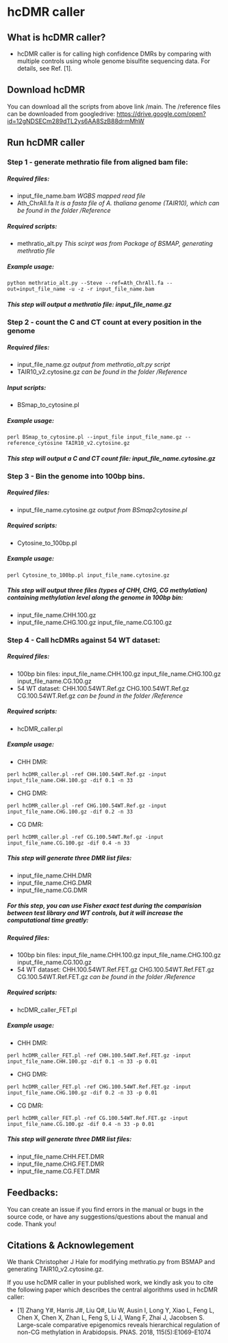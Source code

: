 # hcDMR caller

## What is hcDMR caller?

* hcDMR caller is for calling high confidence DMRs by comparing with multiple controls using whole genome bisulfite sequencing data. For details, see Ref. [1].

## Download hcDMR

You can download all the scripts from above link /main. The /reference files can be downloaded from googledrive: https://drive.google.com/open?id=12gNDSECm289dTL2ys6AA8SzB88drmMhW 

## Run hcDMR caller

### Step 1 - generate methratio file from aligned bam file:

##### Required files:

* input_file_name.bam *WGBS mapped read file*
* Ath_ChrAll.fa *It is a fasta file of A. thaliana genome (TAIR10), which can be found in the folder /Reference*

##### Required scripts:
* methratio_alt.py *This scirpt was from Package of BSMAP, generating methratio file*

##### Example usage:
```
python methratio_alt.py --Steve --ref=Ath_ChrAll.fa --out=input_file_name -u -z -r input_file_name.bam
```
##### This step will output a methratio file: input_file_name.gz

### Step 2 - count the C and CT count at every position in the genome

##### Required files:
* input_file_name.gz *output from methratio_alt.py script*
* TAIR10_v2.cytosine.gz *can be found in the folder /Reference*

##### Input scripts:
* BSmap_to_cytosine.pl

##### Example usage:
```
perl BSmap_to_cytosine.pl --input_file input_file_name.gz --reference_cytosine TAIR10_v2.cytosine.gz
```
##### This step will output a C and CT count file: input_file_name.cytosine.gz

### Step 3 - Bin the genome into 100bp bins.

##### Required files:
* input_file_name.cytosine.gz *output from BSmap2cytosine.pl*

##### Required scripts:
* Cytosine_to_100bp.pl

##### Example usage:
```
perl Cytosine_to_100bp.pl input_file_name.cytosine.gz
```
##### This step will output three files (types of CHH, CHG, CG methylation) containing methylation level along the genome in 100bp bin:
* input_file_name.CHH.100.gz
* input_file_name.CHG.100.gz input_file_name.CG.100.gz

### Step 4 - Call hcDMRs against 54 WT dataset:

##### Required files:
* 100bp bin files: input_file_name.CHH.100.gz input_file_name.CHG.100.gz input_file_name.CG.100.gz
* 54 WT dataset: CHH.100.54WT.Ref.gz CHG.100.54WT.Ref.gz CG.100.54WT.Ref.gz *can be found in the folder /Reference*

##### Required scripts:
* hcDMR_caller.pl

##### Example usage:
* CHH DMR: 
```
perl hcDMR_caller.pl -ref CHH.100.54WT.Ref.gz -input input_file_name.CHH.100.gz -dif 0.1 -n 33
```
* CHG DMR: 
```
perl hcDMR_caller.pl -ref CHG.100.54WT.Ref.gz -input input_file_name.CHG.100.gz -dif 0.2 -n 33
```
* CG DMR: 
```
perl hcDMR_caller.pl -ref CG.100.54WT.Ref.gz -input input_file_name.CG.100.gz -dif 0.4 -n 33
```
##### This step will generate three DMR list files:
* input_file_name.CHH.DMR
* input_file_name.CHG.DMR
* input_file_name.CG.DMR

##### For this step, you can use Fisher exact test during the comparision between test library and WT controls, but it will increase the computational time greatly:

##### Required files:
* 100bp bin files: input_file_name.CHH.100.gz input_file_name.CHG.100.gz input_file_name.CG.100.gz
* 54 WT dataset: CHH.100.54WT.Ref.FET.gz CHG.100.54WT.Ref.FET.gz CG.100.54WT.Ref.FET.gz *can be found in the folder /Reference*

##### Required scripts:
* hcDMR_caller_FET.pl

##### Example usage:
* CHH DMR: 
```
perl hcDMR_caller_FET.pl -ref CHH.100.54WT.Ref.FET.gz -input input_file_name.CHH.100.gz -dif 0.1 -n 33 -p 0.01
```
* CHG DMR: 
```
perl hcDMR_caller_FET.pl -ref CHG.100.54WT.Ref.FET.gz -input input_file_name.CHG.100.gz -dif 0.2 -n 33 -p 0.01
```
* CG DMR: 
```
perl hcDMR_caller_FET.pl -ref CG.100.54WT.Ref.FET.gz -input input_file_name.CG.100.gz -dif 0.4 -n 33 -p 0.01
```
##### This step will generate three DMR list files:
* input_file_name.CHH.FET.DMR
* input_file_name.CHG.FET.DMR
* input_file_name.CG.FET.DMR

## Feedbacks:

You can create an issue if you find errors in the manual or bugs in the source code, or have any suggestions/questions about the manual and code. Thank you!

## Citations & Acknowlegement

We thank Christopher J Hale for modifying methratio.py from BSMAP and generating TAIR10_v2.cytosine.gz. 

If you use hcDMR caller in your published work, we kindly ask you to cite the following paper which describes the central algorithms used in hcDMR caller:
* [1] Zhang Y#, Harris J#, Liu Q#, Liu W, Ausin I, Long Y, Xiao L, Feng L, Chen X, Chen X, Zhan L, Feng S, Li J, Wang F, Zhai J, Jacobsen S. Large-scale comparative epigenomics reveals hierarchical regulation of non-CG methylation in Arabidopsis. PNAS. 2018, 115(5):E1069-E1074




